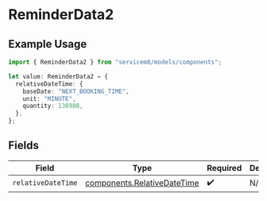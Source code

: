 # ReminderData2

## Example Usage

```typescript
import { ReminderData2 } from "servicem8/models/components";

let value: ReminderData2 = {
  relativeDateTime: {
    baseDate: "NEXT_BOOKING_TIME",
    unit: "MINUTE",
    quantity: 138988,
  },
};
```

## Fields

| Field                                                                      | Type                                                                       | Required                                                                   | Description                                                                |
| -------------------------------------------------------------------------- | -------------------------------------------------------------------------- | -------------------------------------------------------------------------- | -------------------------------------------------------------------------- |
| `relativeDateTime`                                                         | [components.RelativeDateTime](../../models/components/relativedatetime.md) | :heavy_check_mark:                                                         | N/A                                                                        |